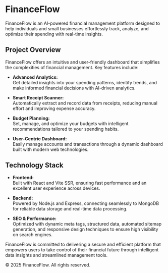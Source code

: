# FinanceFlow

FinanceFlow is an AI-powered financial management platform designed to help individuals and small businesses effortlessly track, analyze, and optimize their spending with real-time insights.

## Project Overview

FinanceFlow offers an intuitive and user-friendly dashboard that simplifies the complexities of financial management. Key features include:

- **Advanced Analytics:**  
  Get detailed insights into your spending patterns, identify trends, and make informed financial decisions with AI-driven analytics.

- **Smart Receipt Scanner:**  
  Automatically extract and record data from receipts, reducing manual effort and improving expense accuracy.

- **Budget Planning:**  
  Set, manage, and optimize your budgets with intelligent recommendations tailored to your spending habits.

- **User-Centric Dashboard:**  
  Easily manage accounts and transactions through a dynamic dashboard built with modern web technologies.

## Technology Stack

- **Frontend:**  
  Built with React and Vite SSR, ensuring fast performance and an excellent user experience across devices.

- **Backend:**  
  Powered by Node.js and Express, connecting seamlessly to MongoDB for reliable data storage and real-time data processing.

- **SEO & Performance:**  
  Optimized with dynamic meta tags, structured data, automated sitemap generation, and responsive design techniques to ensure high visibility on search engines.

FinanceFlow is committed to delivering a secure and efficient platform that empowers users to take control of their financial future through intelligent data insights and streamlined management tools.

© 2025 FinanceFlow. All rights reserved.
